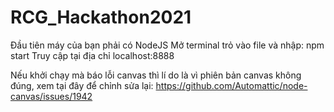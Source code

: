 # RCG_Hackathon2021
Đầu tiên máy của bạn phải có NodeJS
Mở terminal trỏ vào file và nhập: npm start
Truy cập tại địa chỉ localhost:8888

Nếu khởi chạy mà báo lỗi canvas thì lí do là vì phiên bản canvas không đúng, xem tại đây để chỉnh sửa lại: https://github.com/Automattic/node-canvas/issues/1942
